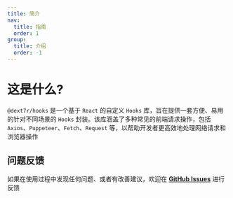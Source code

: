 ```yaml
---
title: 简介
nav:
  title: 指南
  order: 1
group:
  title: 介绍
  order: -1
---
```


# 这是什么?

`@dext7r/hooks` 是一个基于 `React` 的自定义 `Hooks` 库，旨在提供一套方便、易用的针对不同场景的 `Hooks` 封装。该库涵盖了多种常见的前端请求操作，包括 `Axios`、`Puppeteer`、`Fetch`、`Request` 等，以帮助开发者更高效地处理网络请求和浏览器操作

## 问题反馈

如果在使用过程中发现任何问题、或者有改善建议，欢迎在 [**GitHub Issues**](https://github.com/h7ml/shark/issues) 进行反馈
